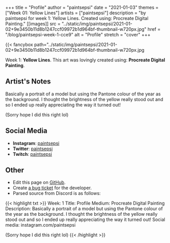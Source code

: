 +++
title =       "Profile"
author =      "paintsepsi"
date =        "2021-01-03"
themes =      ["Week 01: Yellow Lines"]
artists =     ["paintsepsi"]
description = "by paintsepsi for week 1: Yellow Lines. Created using: Procreate Digital Painting."
[[images]]
              src = "../static/img/paintsepsi/2021-01-02+9e3450b11d8b1247ccf09972b1d964bf-thumbnail-w720px.jpg"
              href = "/blog/paintsepsi-week-1-cce9"
              alt = "Profile"
              stretch = "cover"
+++


{{< fancybox path="../static/img/paintsepsi/2021-01-02+9e3450b11d8b1247ccf09972b1d964bf-thumbnail-w720px.jpg

Week 1: **Yellow Lines**. This art was lovingly created using: **Procreate Digital Painting**.

## Artist's Notes

Basically a portrait of a model but using the Pantone colour of the year as the background. I thought the brightness of the yellow really stood out and so I ended up really appreciating the way it turned out! 

(Sorry hope I did this right lol)

## Social Media

- **Instagram**: <a href='https://instagram.com/paintsepsi' target='_blank'>paintsepsi</a>
- **Twitter**: <a href='https://twitter.com/paintsepsi' target='_blank'>paintsepsi</a>
- **Twitch**: <a href='https://twitch.tv/paintsepsi' target='_blank'>paintsepsi</a>

## Other

- Edit this page on [GitHub](https://github.com/teaminkling/web-refresh/edit/main/content/blog/paintsepsi-week-1-cce9.md).
- Create [a bug ticket](https://github.com/teaminkling/web-refresh/issues/new?assignees=&labels=bug&template=problem-report.md&title=) for the developer.
- Parsed source from Discord is as follows:

{{< highlight txt >}}
Week: 1
Title: Profile
Medium: Procreate Digital Painting
Description: Basically a portrait of a model but using the Pantone colour of the year as the background. I thought the brightness of the yellow really stood out and so I ended up really appreciating the way it turned out! 
Social media: instagram.com/paintsepsi

(Sorry hope I did this right lol)
{{< /highlight >}}